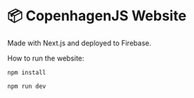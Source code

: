 # 📦 CopenhagenJS Website

Made with Next.js and deployed to Firebase.

How to run the website:

```
npm install
```

```
npm run dev
```
